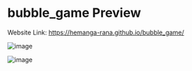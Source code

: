 # bubble_game Preview

Website Link: https://hemanga-rana.github.io/bubble_game/

![image](https://github.com/Hemanga-Rana/bubble_game/assets/95037269/a7add8be-ea09-462a-a039-ed1892f75144)

![image](https://github.com/Hemanga-Rana/bubble_game/assets/95037269/252aa2ce-6b09-42af-aa71-74b787cef14b)
